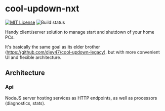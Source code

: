 # cool-updown-nxt
[![MIT License](https://img.shields.io/badge/license-MIT-blue.svg)](http://choosealicense.com/licenses/mit)
![Build status](https://github.com/djey47/cool-updown-nxt/actions/workflows/cud-nxt.yml/badge.svg?branch=master&event=push)

Handy client/server solution to manage start and shutdown of your home PCs.

It's basically the same goal as its elder brother (https://github.com/djey47/cool-updown-legacy), but with more convenient UI and flexible architecture.

## Architecture

### Api

NodeJS server hosting services as HTTP endpoints, as well as processors (diagnostics, stats).
